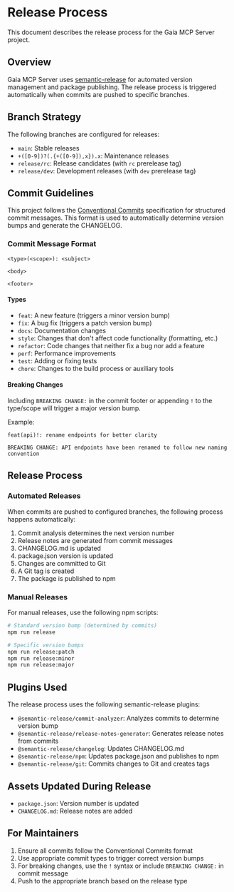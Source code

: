 # Release Process

This document describes the release process for the Gaia MCP Server project.

## Overview

Gaia MCP Server uses [semantic-release](https://github.com/semantic-release/semantic-release) for automated version management and package publishing. The release process is triggered automatically when commits are pushed to specific branches.

## Branch Strategy

The following branches are configured for releases:

- `main`: Stable releases
- `+([0-9])?(.{+([0-9]),x}).x`: Maintenance releases
- `release/rc`: Release candidates (with `rc` prerelease tag)
- `release/dev`: Development releases (with `dev` prerelease tag)

## Commit Guidelines

This project follows the [Conventional Commits](https://www.conventionalcommits.org/) specification for structured commit messages. This format is used to automatically determine version bumps and generate the CHANGELOG.

### Commit Message Format

```
<type>(<scope>): <subject>

<body>

<footer>
```

#### Types

- `feat`: A new feature (triggers a minor version bump)
- `fix`: A bug fix (triggers a patch version bump)
- `docs`: Documentation changes
- `style`: Changes that don't affect code functionality (formatting, etc.)
- `refactor`: Code changes that neither fix a bug nor add a feature
- `perf`: Performance improvements
- `test`: Adding or fixing tests
- `chore`: Changes to the build process or auxiliary tools

#### Breaking Changes

Including `BREAKING CHANGE:` in the commit footer or appending `!` to the type/scope will trigger a major version bump.

Example:

```
feat(api)!: rename endpoints for better clarity

BREAKING CHANGE: API endpoints have been renamed to follow new naming convention
```

## Release Process

### Automated Releases

When commits are pushed to configured branches, the following process happens automatically:

1. Commit analysis determines the next version number
2. Release notes are generated from commit messages
3. CHANGELOG.md is updated
4. package.json version is updated
5. Changes are committed to Git
6. A Git tag is created
7. The package is published to npm

### Manual Releases

For manual releases, use the following npm scripts:

```bash
# Standard version bump (determined by commits)
npm run release

# Specific version bumps
npm run release:patch
npm run release:minor
npm run release:major
```

## Plugins Used

The release process uses the following semantic-release plugins:

- `@semantic-release/commit-analyzer`: Analyzes commits to determine version bump
- `@semantic-release/release-notes-generator`: Generates release notes from commits
- `@semantic-release/changelog`: Updates CHANGELOG.md
- `@semantic-release/npm`: Updates package.json and publishes to npm
- `@semantic-release/git`: Commits changes to Git and creates tags

## Assets Updated During Release

- `package.json`: Version number is updated
- `CHANGELOG.md`: Release notes are added

## For Maintainers

1. Ensure all commits follow the Conventional Commits format
2. Use appropriate commit types to trigger correct version bumps
3. For breaking changes, use the `!` syntax or include `BREAKING CHANGE:` in commit message
4. Push to the appropriate branch based on the release type
